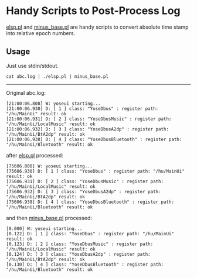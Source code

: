 Handy Scripts to Post-Process Log
=================================

[elsp.pl](./elsp.pl) and [minus_base.pl](./minus_base.pl) are
handy scripts to convert absolute time stamp into relative
epoch numbers.

Usage
-----

Just use stdin/stdout.

```
cat abc.log | ./elsp.pl | minus_base.pl
```

------------------------------------------------------------

Original abc.log:
```
[21:00:06.808] W: yoseui starting...
[21:00:06.930] D: [ 1 ] class: "YoseDbus" : register path: "/hu/MainUi" result: ok
[21:00:06.931] D: [ 2 ] class: "YoseDbusMusic" : register path: "/hu/MainUi/LocalMusic" result: ok
[21:00:06.932] D: [ 3 ] class: "YoseDbusA2dp" : register path: "/hu/MainUi/BtA2dp" result: ok
[21:00:06.938] D: [ 4 ] class: "YoseDbusBluetooth" : register path: "/hu/MainUi/Bluetooth" result: ok
```

after [elsp.pl](./elsp.pl) processed:

```
[75606.808] W: yoseui starting...
[75606.930] D: [ 1 ] class: "YoseDbus" : register path: "/hu/MainUi" result: ok
[75606.931] D: [ 2 ] class: "YoseDbusMusic" : register path: "/hu/MainUi/LocalMusic" result: ok
[75606.932] D: [ 3 ] class: "YoseDbusA2dp" : register path: "/hu/MainUi/BtA2dp" result: ok
[75606.938] D: [ 4 ] class: "YoseDbusBluetooth" : register path: "/hu/MainUi/Bluetooth" result: ok
```

and then [minus_base.pl](./minus_base.pl) processed:

```
[0.000] W: yoseui starting...
[0.122] D: [ 1 ] class: "YoseDbus" : register path: "/hu/MainUi" result: ok
[0.123] D: [ 2 ] class: "YoseDbusMusic" : register path: "/hu/MainUi/LocalMusic" result: ok
[0.124] D: [ 3 ] class: "YoseDbusA2dp" : register path: "/hu/MainUi/BtA2dp" result: ok
[0.130] D: [ 4 ] class: "YoseDbusBluetooth" : register path: "/hu/MainUi/Bluetooth" result: ok
```

